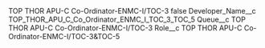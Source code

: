 <?xml version="1.0" encoding="UTF-8"?>
<CustomMetadata xmlns="http://soap.sforce.com/2006/04/metadata" xmlns:xsi="http://www.w3.org/2001/XMLSchema-instance" xmlns:xsd="http://www.w3.org/2001/XMLSchema">
    <label>TOP THOR APU-C Co-Ordinator-ENMC-I/TOC-3</label>
    <protected>false</protected>
    <values>
        <field>Developer_Name__c</field>
        <value xsi:type="xsd:string">TOP_THOR_APU_C_Co_Ordinator_ENMC_I_TOC_3_TOC_5</value>
    </values>
    <values>
        <field>Queue__c</field>
        <value xsi:type="xsd:string">TOP THOR APU-C Co-Ordinator-ENMC-I/TOC-3</value>
    </values>
    <values>
        <field>Role__c</field>
        <value xsi:type="xsd:string">TOP THOR APU-C Co-Ordinator-ENMC-I/TOC-3&amp;TOC-5</value>
    </values>
</CustomMetadata>

